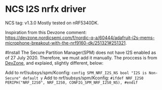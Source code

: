 # NCS I2S nrfx driver
NCS tag: v1.3.0
Mostly tested on nRF5340DK.

Inspiration from this Devzone comment: https://devzone.nordicsemi.com/f/nordic-q-a/60444/adafruit-i2s-mems-microphone-breakout-with-the-nrf9160-dk/251321#251321.


#Install
The Secure Partition Manager(SPM) does not have I2S enabled as of 27 July 2020. Therefore, we must add it manually. The proccess is from [DevZone](https://devzone.nordicsemi.com/f/nordic-q-a/60444/adafruit-i2s-mems-microphone-breakout-with-the-nrf9160-dk/249997#249997), and explaied, slightly different, below: 

Add to nrf/subsys/spm/Kconfig:
`
config SPM_NRF_I2S_NS
	bool "I2S is Non-Secure"
	default y
`
Add to nrf/subsys/spm/Kconfig:
`
#ifdef NRF_I2S0
        PERIPH("NRF_I2S0", NRF_I2S0, CONFIG_SPM_NRF_I2S0_NS),
#endif
`

